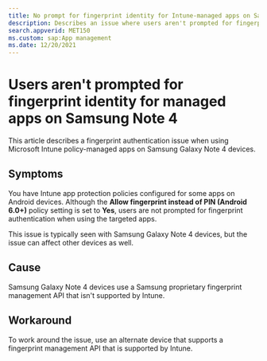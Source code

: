 ```yaml
---
title: No prompt for fingerprint identity for Intune-managed apps on Samsung Note 4
description: Describes an issue where users aren't prompted for fingerprint when they use Intune app protection policy managed apps on a Samsung Galaxy Note 4 devices.
search.appverid: MET150
ms.custom: sap:App management
ms.date: 12/20/2021
---
```

# Users aren't prompted for fingerprint identity for managed apps on Samsung Note 4

This article describes a fingerprint authentication issue when using Microsoft Intune policy-managed apps on Samsung Galaxy Note 4 devices.

## Symptoms

You have Intune app protection policies configured for some apps on Android devices. Although the **Allow fingerprint instead of PIN (Android 6.0+)** policy setting is set to **Yes**, users are not prompted for fingerprint authentication when using the targeted apps.

This issue is typically seen with Samsung Galaxy Note 4 devices, but the issue can affect other devices as well.

## Cause

Samsung Galaxy Note 4 devices use a Samsung proprietary fingerprint management API that isn't supported by Intune.

## Workaround

To work around the issue, use an alternate device that supports a fingerprint management API that is supported by Intune.
